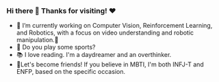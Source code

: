 ### Hi there 👋 Thanks for visiting! ❤️ 

<!--
**Lucca-cherries/Lucca-cherries** is a ✨ _special_ ✨ repository because its `README.md` (this file) appears on your GitHub profile.

Here are some ideas to get you started:

- 🔭 I’m currently working on ...
- 🌱 I’m currently learning ...
- 👯 I’m looking to collaborate on ...
- 🤔 I’m looking for help with ...
- 💬 Ask me about ...
- 📫 How to reach me: ...
- 😄 Pronouns: ...
- ⚡ Fun fact: ...
-->

- 🔭 I’m currently working on Computer Vision, Reinforcement Learning, and Robotics, with a focus on video understanding and robotic manipulation.🤖
- 🏸 Do you play some sports?
- 📚 I love reading. I'm a daydreamer and an overthinker.
- 🤝Let's become friends! If you believe in MBTI, I'm both INFJ-T and ENFP, based on the specific occasion.
